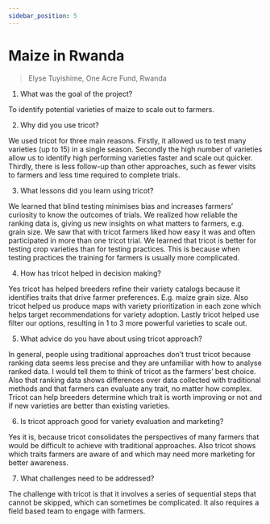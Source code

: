 ```yaml
---
sidebar_position: 5
---
```


# Maize in Rwanda
> Elyse Tuyishime, One Acre Fund, Rwanda

1.	What was the goal of the project? 

To identify potential varieties of maize to scale out to farmers.

2.	Why did you use tricot? 

We used tricot for three main reasons. Firstly, it allowed us to test many varieties (up to 15) in a single season. Secondly the high number of varieties allow us to identify high performing varieties faster and scale out quicker. Thirdly, there is less follow-up than other approaches, such as fewer visits to farmers and less time required to complete trials.

3.	What lessons did you learn using tricot?  

We learned that blind testing minimises bias and increases farmers’ curiosity to know the outcomes of trials. We realized how reliable the ranking data is, giving us new insights on what matters to farmers, e.g. grain size. We saw that with tricot farmers liked how easy it was and often participated in more than one tricot trial. We learned that tricot is better for testing crop varieties than for testing practices. This is because when testing practices the training for farmers is usually more complicated.

4.	How has tricot helped in decision making? 

Yes tricot has helped breeders refine their variety catalogs because it identifies traits that drive farmer preferences. E.g. maize grain size. Also tricot helped us produce maps with variety prioritization in each zone which helps target recommendations for variety adoption. Lastly tricot helped use filter our options, resulting in 1 to 3 more powerful varieties to scale out.
 
5.	What advice do you have about using tricot approach? 

In general, people using traditional approaches don’t trust tricot because ranking data seems less precise and they are unfamiliar with how to analyse ranked data. I would tell them to think of tricot as the farmers’ best choice. Also that ranking data shows differences over data collected with traditional methods and that farmers can evaluate any trait, no matter how complex. Tricot can help breeders determine which trait is worth improving or not and if new varieties are better than existing varieties.

6.	Is tricot approach good for variety evaluation and marketing? 

Yes it is, because tricot consolidates the perspectives of many farmers that would be difficult to achieve with traditional approaches. Also tricot shows which traits farmers are aware of and which may need more marketing for better awareness.

7.	What challenges need to be addressed? 

The challenge with tricot is that it involves a series of sequential steps that cannot be skipped, which can sometimes be complicated. It also requires a field based team to engage with farmers.